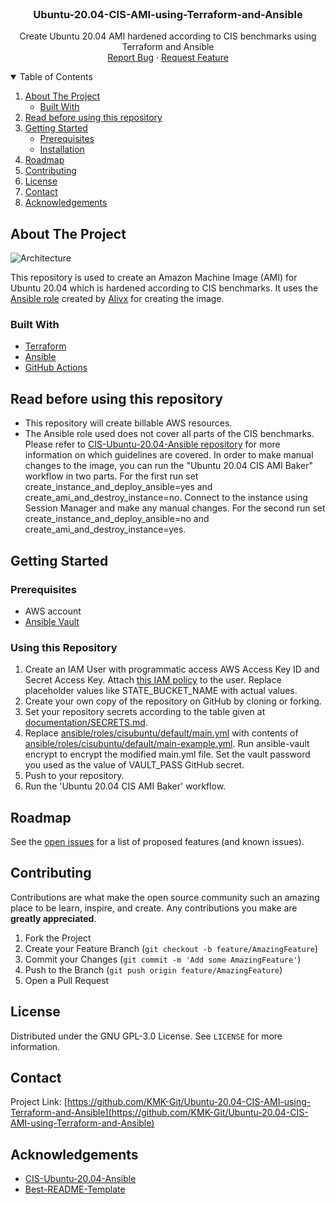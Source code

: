 <!-- PROJECT LOGO -->
<br />
<p align="center">

  <h3 align="center">Ubuntu-20.04-CIS-AMI-using-Terraform-and-Ansible</h3>

  <p align="center">
    Create Ubuntu 20.04 AMI hardened according to CIS benchmarks using Terraform and Ansible
    <br />
    <a href="https://github.com/KMK-Git/Ubuntu-20.04-CIS-AMI-using-Terraform-and-Ansible/issues">Report Bug</a>
    ·
    <a href="https://github.com/KMK-Git/Ubuntu-20.04-CIS-AMI-using-Terraform-and-Ansible/issues">Request Feature</a>
  </p>
</p>

<!-- TABLE OF CONTENTS -->
<details open="open">
  <summary>Table of Contents</summary>
  <ol>
    <li>
      <a href="#about-the-project">About The Project</a>
      <ul>
        <li><a href="#built-with">Built With</a></li>
      </ul>
    </li>
    <li><a href="#read-before-using-this-repository">Read before using this repository</a></li>
    <li>
      <a href="#getting-started">Getting Started</a>
      <ul>
        <li><a href="#prerequisites">Prerequisites</a></li>
        <li><a href="#installation">Installation</a></li>
      </ul>
    </li>
    <li><a href="#roadmap">Roadmap</a></li>
    <li><a href="#contributing">Contributing</a></li>
    <li><a href="#license">License</a></li>
    <li><a href="#contact">Contact</a></li>
    <li><a href="#acknowledgements">Acknowledgements</a></li>
  </ol>
</details>

<!-- ABOUT THE PROJECT -->
## About The Project

![Architecture](../assets/assets/Architecture.png?raw=true)

This repository is used to create an Amazon Machine Image (AMI) for Ubuntu 20.04 which is hardened according to CIS benchmarks. It uses the [Ansible role](https://github.com/alivx/CIS-Ubuntu-20.04-Ansible) created by [Alivx](https://github.com/alivx) for creating the image.

### Built With

- [Terraform](https://www.terraform.io/)
- [Ansible](https://www.ansible.com/)
- [GitHub Actions](https://github.com/features/actions)

## Read before using this repository

- This repository will create billable AWS resources.
- The Ansible role used does not cover all parts of the CIS benchmarks. Please refer to [CIS-Ubuntu-20.04-Ansible repository](https://github.com/alivx/CIS-Ubuntu-20.04-Ansible#table-of-roles) for more information on which guidelines are covered. In order to make manual changes to the image, you can run the "Ubuntu 20.04 CIS AMI Baker" workflow in two parts. For the first run set create_instance_and_deploy_ansible=yes and create_ami_and_destroy_instance=no. Connect to the instance using Session Manager and make any manual changes. For the second run set create_instance_and_deploy_ansible=no and create_ami_and_destroy_instance=yes.

<!-- GETTING STARTED -->
## Getting Started

### Prerequisites

* AWS account
* [Ansible Vault](https://docs.ansible.com/ansible/latest/user_guide/vault.html)

### Using this Repository

1. Create an IAM User with programmatic access AWS Access Key ID and Secret Access Key. Attach [this IAM policy](documentation/IAMPolicy.json) to the user. Replace placeholder values like STATE_BUCKET_NAME with actual values.
2. Create your own copy of the repository on GitHub by cloning or forking.
3. Set your repository secrets according to the table given at [documentation/SECRETS.md](documentation/SECRETS.md).
4. Replace [ansible/roles/cisubuntu/default/main.yml](ansible/roles/cisubuntu/default/main.yml) with contents of [ansible/roles/cisubuntu/default/main-example.yml](ansible/roles/cisubuntu/default/main-example.yml). Run ansible-vault encrypt to encrypt the modified main.yml file. Set the vault password you used as the value of VAULT_PASS GitHub secret.
5. Push to your repository.
6. Run the 'Ubuntu 20.04 CIS AMI Baker' workflow.

<!-- ROADMAP -->
## Roadmap

See the [open issues](https://github.com/KMK-Git/Ubuntu-20.04-CIS-AMI-using-Terraform-and-Ansible/issues) for a list of proposed features (and known issues).

<!-- CONTRIBUTING -->
## Contributing

Contributions are what make the open source community such an amazing place to be learn, inspire, and create. Any contributions you make are **greatly appreciated**.

1. Fork the Project
2. Create your Feature Branch (`git checkout -b feature/AmazingFeature`)
3. Commit your Changes (`git commit -m 'Add some AmazingFeature'`)
4. Push to the Branch (`git push origin feature/AmazingFeature`)
5. Open a Pull Request

<!-- LICENSE -->
## License

Distributed under the GNU GPL-3.0 License. See `LICENSE` for more information.

<!-- CONTACT -->
## Contact

Project Link: [https://github.com/KMK-Git/Ubuntu-20.04-CIS-AMI-using-Terraform-and-Ansible](https://github.com/KMK-Git/Ubuntu-20.04-CIS-AMI-using-Terraform-and-Ansible)



<!-- ACKNOWLEDGEMENTS -->
## Acknowledgements
* [CIS-Ubuntu-20.04-Ansible](https://github.com/alivx/CIS-Ubuntu-20.04-Ansible)
* [Best-README-Template](https://github.com/othneildrew/Best-README-Template)
